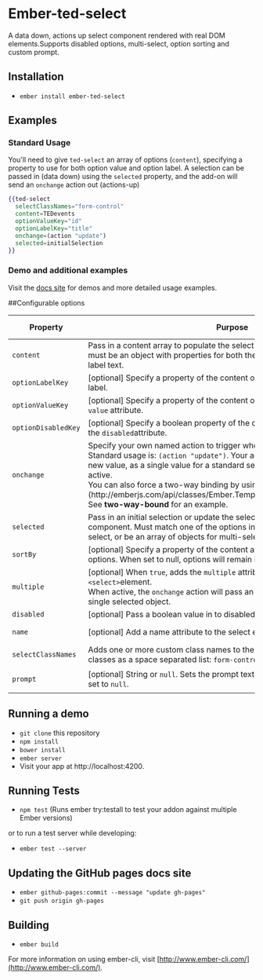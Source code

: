 # Ember-ted-select

A data down, actions up select component rendered with real DOM elements.Supports disabled options, multi-select, option sorting and custom prompt.

## Installation

* `ember install ember-ted-select`

## Examples

### Standard Usage

You'll need to give `ted-select` an array of options (`content`), specifying a property to use for both option value and option label. A selection can be passed in (data down) using the `selected` property, and the add-on will send an `onchange` action out (actions-up)

```hbs
{{ted-select
  selectClassNames="form-control"
  content=TEDevents
  optionValueKey="id"
  optionLabelKey="title"
  onchange=(action "update")
  selected=initialSelection
}}
````

### Demo and additional examples

Visit the [docs site](http://tedconf.github.io/ember-ted-select/) for demos and more detailed usage examples.


##Configurable options

<table class="table table-bordered">
  <thead>
    <tr>
      <th>Property</th>
      <th>Purpose</th>
      <th>Expected Type</th>
      <th>Default value</th>
    </tr>
  </thead>
  <tbody>
    <tr>
      <td><code>content</code></td>
      <td>Pass in a content array to populate the select options. Each array element must be an object with properties for both the 'value' attribute and option label text.</td>
      <td>array</td>
      <td><code>null</code></td>
    </tr>
    <tr>
      <td><code>optionLabelKey</code></td>
      <td>[optional] Specify a property of the content object to use as each option's label.</td>
      <td>string</td>
      <td><code>'id'</code></td>
    </tr>
    <tr>
      <td><code>optionValueKey</code></td>
      <td>[optional] Specify a property of the content object to use as each option's <code>value</code> attribute.</td>
      <td>string</td>
      <td><code>'title'</code></td>
    </tr>
    <tr>
      <td><code>optionDisabledKey</code></td>
      <td>[optional] Specify a boolean property of the content object to use as a flag for the <code>disabled</code>attribute.</td>
      <td>string, null</td>
      <td><code>null</code></td>
    </tr>
    <tr>
      <td><code>onchange</code></td>
      <td>
        Specify your own named action to trigger when the select value changes. Standard usage is: <code>(action "update")</code>. Your action handler will receive the new value, as a single value for a standard select or as an array if <code>multiple</code> is active.<br>
        You can also force a two-way binding by using the [`mut` helper](http://emberjs.com/api/classes/Ember.Templates.helpers.html#method_mut). See <strong>two-way-bound</strong> for an example.
      </td>
      <td>Ember action</td>
      <td><code>Ember.K</code> (noop)</td>
    </tr>
    <tr>
      <td><code>selected</code></td>
      <td>
        Pass in an initial selection or update the selected value from outside the component. Must match one of the options in the content array for single select, or be an array of objects for multi-select.
      </td>
      <td>Object, Array</td>
      <td><code>null</code></td>
    </tr>
    <tr>
      <td><code>sortBy</code></td>
      <td>[optional] Specify a property of the content array to use for sorting the options. When set to null, options will remain in the order of the original array.</td>
      <td>string, null</td>
      <td><code>null</code></td>
    </tr>
    <tr>
      <td><code>multiple</code></td>
      <td>
        [optional] When <code>true</code>, adds the <code>multiple</code> attribute to the rendered <code>&lt;select&gt;</code>element.<br>
        When active, the <code>onchange</code> action will pass an array of objects rather than a single selected object.
      </td>
      <td>boolean</td>
      <td><code>false</code></td>
    </tr>
    <tr>
      <td><code>disabled</code></td>
      <td>[optional] Pass a boolean value in to disabled the entire input.</td>
      <td>boolean</td>
      <td><code>false</code></td>
    </tr>
    <tr>
      <td><code>name</code></td>
      <td>[optional] Add a name attribute to the select element.</td>
      <td>string, null</td>
      <td><code>null</code></td>
    </tr>
    <tr>
      <td><code>selectClassNames</code></td>
      <td>Adds one or more custom class names to the select element. Pass multiple classes as a space separated list: <code>form-control My-select</code></td>
      <td>string, null</td>
      <td><code>null</code></td>
    </tr>
    <tr>
    </tr>
    <tr>
      <td><code>prompt</code></td>
      <td>[optional] String or <code>null</code>. Sets the prompt text or hides the prompt option when set to <code>null</code>.</td>
      <td>string, null</td>
      <td><code>'Select an item'</code></td>
    </tr>
  </tbody>
</table>


## Running a demo

* `git clone` this repository
* `npm install`
* `bower install`
* `ember server`
* Visit your app at http://localhost:4200.

## Running Tests

* `npm test` (Runs ember try:testall to test your addon against multiple Ember versions)

or to run a test server while developing:

* `ember test --server`

## Updating the GitHub pages docs site
* `ember github-pages:commit --message "update gh-pages"`
* `git push origin gh-pages`

## Building

* `ember build`

For more information on using ember-cli, visit [http://www.ember-cli.com/](http://www.ember-cli.com/).
